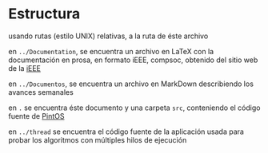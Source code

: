 # Estructura

usando rutas (estilo UNIX) relativas, a la ruta de éste archivo

en `../Documentation`, se encuentra un archivo en LaTeX con la documentación en prosa, en formato iEEE, compsoc, obtenido del sitio web de la  [iEEE](https://www.ieee.org/publications_standards/publications/authors/author_templates.html)

en `../Documentos`, se encuentra un archivo en MarkDown describiendo los avances semanales

en `.` se encuentra éste documento y una carpeta `src`, conteniendo el código fuente de [PintOS](http://web.stanford.edu/class/cs140/projects/pintos/pintos.html)

en `../thread` se encuentra el código fuente de la aplicación usada para probar los algoritmos con múltiples hilos de ejecución
